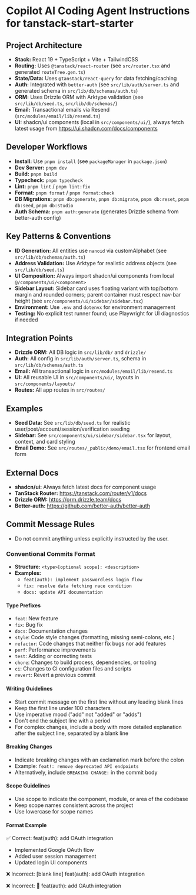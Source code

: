 # Copilot AI Coding Agent Instructions for tanstack-start-starter

## Project Architecture

- **Stack:** React 19 + TypeScript + Vite + TailwindCSS
- **Routing:** Uses `@tanstack/react-router` (see `src/router.tsx` and generated `routeTree.gen.ts`)
- **State/Data:** Uses `@tanstack/react-query` for data fetching/caching
- **Auth:** Integrated with `better-auth` (see `src/lib/auth/server.ts` and generated schema in `src/lib/db/schemas/auth.ts`)
- **ORM:** Uses Drizzle ORM with Arktype validation (see `src/lib/db/seed.ts`, `src/lib/db/schemas/`)
- **Email:** Transactional emails via Resend (`src/modules/email/lib/resend.ts`)
- **UI:** shadcn/ui components (local in `src/components/ui/`), always fetch latest usage from <https://ui.shadcn.com/docs/components>

## Developer Workflows

- **Install:** Use `pnpm install` (see `packageManager` in `package.json`)
- **Dev Server:** `pnpm dev`
- **Build:** `pnpm build`
- **Typecheck:** `pnpm typecheck`
- **Lint:** `pnpm lint` / `pnpm lint:fix`
- **Format:** `pnpm format` / `pnpm format:check`
- **DB Migrations:** `pnpm db:generate`, `pnpm db:migrate`, `pnpm db:reset`, `pnpm db:seed`, `pnpm db:studio`
- **Auth Schema:** `pnpm auth:generate` (generates Drizzle schema from better-auth config)

## Key Patterns & Conventions

- **ID Generation:** All entities use `nanoid` via customAlphabet (see `src/lib/db/schemas/auth.ts`)
- **Address Validation:** Use Arktype for realistic address objects (see `src/lib/db/seed.ts`)
- **UI Composition:** Always import shadcn/ui components from local `@/components/ui/<component>`
- **Sidebar Layout:** Sidebar card uses floating variant with top/bottom margin and rounded corners; parent container must respect nav-bar height (see `src/components/ui/sidebar/sidebar.tsx`)
- **Environment:** Use `.env` and `dotenvx` for environment management
- **Testing:** No explicit test runner found; use Playwright for UI diagnostics if needed

## Integration Points

- **Drizzle ORM:** All DB logic in `src/lib/db/` and `drizzle/`
- **Auth:** All config in `src/lib/auth/server.ts`, schema in `src/lib/db/schemas/auth.ts`
- **Email:** All transactional logic in `src/modules/email/lib/resend.ts`
- **UI:** All reusable UI in `src/components/ui/`, layouts in `src/components/layouts/`
- **Routes:** All app routes in `src/routes/`

## Examples

- **Seed Data:** See `src/lib/db/seed.ts` for realistic user/post/account/session/verification seeding
- **Sidebar:** See `src/components/ui/sidebar/sidebar.tsx` for layout, context, and card styling
- **Email Demo:** See `src/routes/_public/demo/email.tsx` for frontend email form

## External Docs

- **shadcn/ui:** Always fetch latest docs for component usage
- **TanStack Router:** <https://tanstack.com/router/v1/docs>
- **Drizzle ORM:** <https://orm.drizzle.team/docs>
- **Better-auth:** <https://github.com/better-auth/better-auth>

## Commit Message Rules

- Do not commit anything unless explicitly instructed by the user.

### Conventional Commits Format

- **Structure:** `<type>[optional scope]: <description>`
- **Examples:**
  - `feat(auth): implement passwordless login flow`
  - `fix: resolve data fetching race condition`
  - `docs: update API documentation`

#### Type Prefixes

- `feat`: New feature
- `fix`: Bug fix
- `docs`: Documentation changes
- `style`: Code style changes (formatting, missing semi-colons, etc.)
- `refactor`: Code changes that neither fix bugs nor add features
- `perf`: Performance improvements
- `test`: Adding or correcting tests
- `chore`: Changes to build process, dependencies, or tooling
- `ci`: Changes to CI configuration files and scripts
- `revert`: Revert a previous commit

#### Writing Guidelines

- Start commit message on the first line without any leading blank lines
- Keep the first line under 100 characters
- Use imperative mood ("add" not "added" or "adds")
- Don't end the subject line with a period
- For complex changes, include a body with more detailed explanation after the subject line, separated by a blank line

#### Breaking Changes

- Indicate breaking changes with an exclamation mark before the colon
- Example: `feat!: remove deprecated API endpoints`
- Alternatively, include `BREAKING CHANGE:` in the commit body

#### Scope Guidelines

- Use scope to indicate the component, module, or area of the codebase
- Keep scope names consistent across the project
- Use lowercase for scope names

#### Format Example

✅ Correct:
feat(auth): add OAuth integration

- Implemented Google OAuth flow
- Added user session management
- Updated login UI components

❌ Incorrect:
[blank line]
feat(auth): add OAuth integration

❌ Incorrect:
🦊 feat(auth): add OAuth integration

